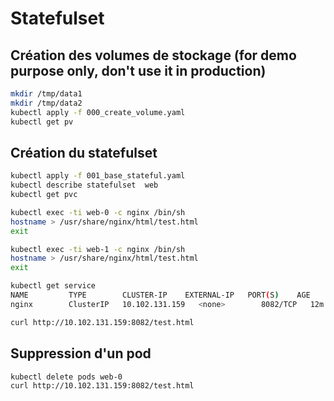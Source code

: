 # Statefulset

## Création des volumes de stockage (for demo purpose only, don't use it in production)

```bash
mkdir /tmp/data1
mkdir /tmp/data2
kubectl apply -f 000_create_volume.yaml
kubectl get pv
```

## Création du statefulset

```bash
kubectl apply -f 001_base_stateful.yaml
kubectl describe statefulset  web
kubectl get pvc

kubectl exec -ti web-0 -c nginx /bin/sh
hostname > /usr/share/nginx/html/test.html
exit

kubectl exec -ti web-1 -c nginx /bin/sh
hostname > /usr/share/nginx/html/test.html
exit

kubectl get service
NAME         TYPE        CLUSTER-IP    EXTERNAL-IP   PORT(S)    AGE
nginx        ClusterIP   10.102.131.159   <none>        8082/TCP   12m

curl http://10.102.131.159:8082/test.html
```

## Suppression d'un pod

```bash
kubectl delete pods web-0
curl http://10.102.131.159:8082/test.html
```
